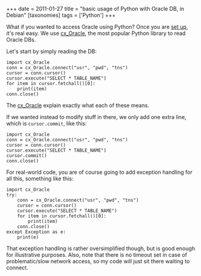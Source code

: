 +++
date = 2011-01-27
title = "basic usage of Python with Oracle DB, in Debian"
[taxonomies]
tags = ['Python']
+++

What if you wanted to access Oracle using Python? Once you are [set up],
it's real easy. We use [cx_Oracle], the most popular Python library to
read Oracle DBs.

Let's start by simply reading the DB:

``` {.sourceCode .python}
import cx_Oracle
conn = cx_Oracle.connect("usr", "pwd", "tns")
cursor = conn.cursor()
cursor.execute("SELECT * TABLE_NAME")
for item in cursor.fetchall()[0]:
    print(item)
conn.close()
```

The [cx_Oracle] explain exactly what each of these means.

If we wanted instead to modify stuff in there, we only add one extra
line, which is `cursor.commit`, like this:

``` {.sourceCode .python}
import cx_Oracle
conn = cx_Oracle.connect("usr", "pwd", "tns")
cursor = conn.cursor()
cursor.execute("SELECT * TABLE_NAME")
cursor.commit()
conn.close()
```

For real-world code, you are of course going to add exception handling
for all this, something like this:

``` {.sourceCode .python}
import cx_Oracle
try:
    conn = cx_Oracle.connect("usr", "pwd", "tns")
    cursor = conn.cursor()
    cursor.execute("SELECT * TABLE_NAME")
    for item in cursor.fetchall()[0]:
        print(item)
    conn.close()
except Exception as e:
    print(e)
```

That exception handling is rather oversimplified though, but is good
enough for illustrative purposes. Also, note that there is no timeout
set in case of problematic/slow network access, so my code will just sit
there waiting to connect.

  [set up]: http://tshepang.net/accessing-oracle-db-using-python-in-debian
  [cx_Oracle]: http://cx-oracle.sourceforge.net/html/index.html

